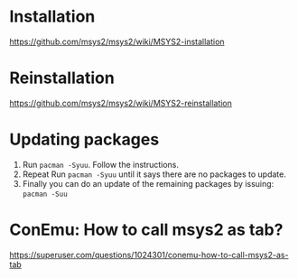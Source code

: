 # Installation
https://github.com/msys2/msys2/wiki/MSYS2-installation

# Reinstallation
https://github.com/msys2/msys2/wiki/MSYS2-reinstallation

# Updating packages
1. Run `pacman -Syuu`. Follow the instructions. 
2. Repeat Run `pacman -Syuu` until it says there are no packages to update.
3. Finally you can do an update of the remaining packages by issuing: `pacman -Suu`


# ConEmu: How to call msys2 as tab?
https://superuser.com/questions/1024301/conemu-how-to-call-msys2-as-tab
